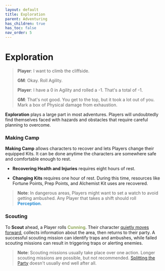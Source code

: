 ```yaml
---
layout: default
title: Exploration
parent: Adventuring
has_children: true
has_toc: false
nav_order: 5
---
```


# Exploration

> **Player**: I want to climb the cliffside.
>
> **GM**: Okay. Roll Agility.
>
> **Player**: I have a 0 in Agility and rolled a -1. That's a total of -1.
>
> **GM**: That's not good. You get to the top, but it took a lot out of you. Mark a box of Physical damage from exhaustion.

**Exploration** plays a large part in most adventures. Players will undoubtedly
find themselves faced with hazards and obstacles that require careful planning
to overcome.

### Making Camp

**Making Camp** allows characters to recover and lets Players change their equipped Kits. It can be done anytime the characters are somewhere safe and comfortable enough to rest.

- **Recovering Health and Injuries** requires eight hours of rest.

- **Changing Kits** requires one hour of rest. During this time, resources like Fortune Points, Prep Points, and Alchemist Kit uses are recovered.

> **Note**: In dangerous areas, Players might want to set a watch to avoid getting ambushed. Any Player that takes a shift should roll **<span style="color: #268bd2">Perception</span>**.

### Scouting

To **Scout** ahead, a Player rolls **<span style="color: #90a959">Cunning</span>**. Their character [quietly moves forward](stealth.md), collects information about the area, then returns to their party. A successful scouting mission can identify traps and ambushes, while failed scouting missions can result in triggering traps or alerting enemies.

> **Note**: Scouting missions usually take place over one action. Longer scouting missions are possible, but not recommended. [Splitting the Party](https://tvtropes.org/pmwiki/pmwiki.php/Main/NeverSplitTheParty) doesn't usually end well after all.
